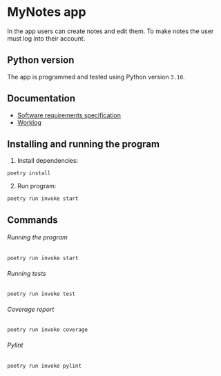 # MyNotes app

In the app users can create notes and edit them. To make notes the user must log into their account.

## Python version

The app is programmed and tested using Python version ```3.10```.

## Documentation
- [Software requirements specification](https://github.com/heleneil/ot-harjoitustyo/blob/master/documentation/SRS.md)
- [Worklog](https://github.com/heleneil/ot-harjoitustyo/blob/master/documentation/worklog.md)

## Installing and running the program
1. Install dependencies:

```poetry install```

2. Run program:

```poetry run invoke start```

## Commands

###### Running the program

```poetry run invoke start```

###### Running tests

```poetry run invoke test```

###### Coverage report

```poetry run invoke coverage```

###### Pylint

```poetry run invoke pylint```

